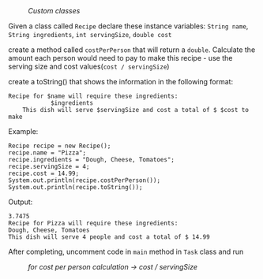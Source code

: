 <div class="hint" title="Practice topics">
  <i style="padding-left: 40px;">Custom classes</i>
</div>

Given a class called `Recipe`
declare these instance variables:
`String name`, `String ingredients`, `int servingSize`, `double cost`

create a method called `costPerPerson` that will return a `double`.
    Calculate the amount each person would need to pay to make this recipe - use the serving size and cost values(`cost / servingSize`)

create a toString() that shows the information in the following format:
        
    Recipe for $name will require these ingredients:
                $ingredients
        This dish will serve $servingSize and cost a total of $ $cost to make

Example:

    Recipe recipe = new Recipe();
    recipe.name = "Pizza";
    recipe.ingredients = "Dough, Cheese, Tomatoes";
    recipe.servingSize = 4;
    recipe.cost = 14.99;
    System.out.println(recipe.costPerPerson());
    System.out.println(recipe.toString());

Output:

    3.7475
    Recipe for Pizza will require these ingredients:
    Dough, Cheese, Tomatoes
    This dish will serve 4 people and cost a total of $ 14.99

After completing, uncomment code in `main` method in `Task` class and run

<div class="hint">
  <i style="padding-left: 40px;"> for cost per person calculation -> cost / servingSize</i>
</div>

